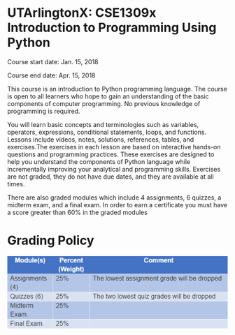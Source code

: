 # UTArlingtonX: CSE1309x Introduction to Programming Using Python

Course start date: Jan. 15, 2018

Course end date:   Apr. 15, 2018

This course is an introduction to Python programming language. The course is open to all learners who hope to gain an understanding of the basic components of computer programming. No previous knowledge of programming is required.

You will learn basic concepts and terminologies such as variables, operators, expressions, conditional statements, loops, and functions. Lessons include videos, notes, solutions, references, tables, and exercises.The exercises in each lesson are based on interactive hands-on questions and programming practices. These exercises are designed to help you understand the components of Python language while incrementally improving your analytical and programming skills. Exercises are not graded, they do not have due dates, and they are available at all times.

There are also graded modules which include 4 assignments, 6 quizzes, a midterm exam, and a final exam.  In order to earn a certificate you must have a score greater than 60% in the graded modules

# Grading Policy
![alt text](https://github.com/faizalazman/UTArlingtonX--CSE1309x-Introduction-to-Programming-Using-Python/blob/master/Grading%20Policy.png)


